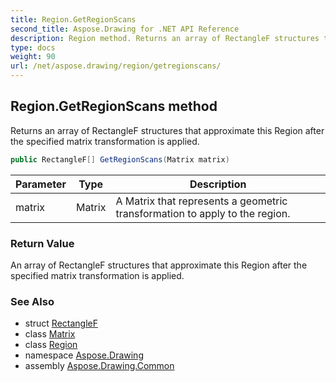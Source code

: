 ```yaml
---
title: Region.GetRegionScans
second_title: Aspose.Drawing for .NET API Reference
description: Region method. Returns an array of RectangleF structures that approximate this Region after the specified matrix transformation is applied
type: docs
weight: 90
url: /net/aspose.drawing/region/getregionscans/
---
```

## Region.GetRegionScans method

Returns an array of RectangleF structures that approximate this Region after the specified matrix transformation is applied.

```csharp
public RectangleF[] GetRegionScans(Matrix matrix)
```

| Parameter | Type | Description |
| --- | --- | --- |
| matrix | Matrix | A Matrix that represents a geometric transformation to apply to the region. |

### Return Value

An array of RectangleF structures that approximate this Region after the specified matrix transformation is applied.

### See Also

* struct [RectangleF](../../rectanglef/)
* class [Matrix](../../../aspose.drawing.drawing2d/matrix/)
* class [Region](../)
* namespace [Aspose.Drawing](../../region/)
* assembly [Aspose.Drawing.Common](../../../)


